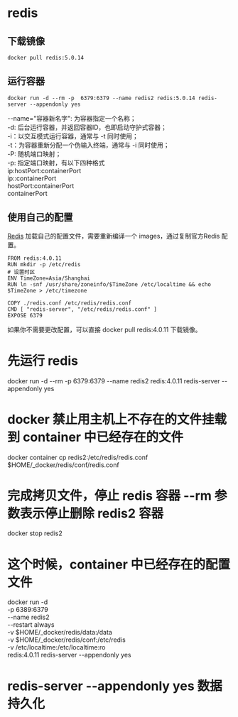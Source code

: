 # redis

## 下载镜像

```shell
docker pull redis:5.0.14
```

## 运行容器

```shell
docker run -d --rm -p  6379:6379 --name redis2 redis:5.0.14 redis-server --appendonly yes
```

--name="容器新名字": 为容器指定一个名称；  
	-d: 后台运行容器，并返回容器ID，也即启动守护式容器；  
	-i：以交互模式运行容器，通常与 -t 同时使用；  
	-t：为容器重新分配一个伪输入终端，通常与 -i 同时使用；  
	-P: 随机端口映射；  
	-p: 指定端口映射，有以下四种格式  
	      ip:hostPort:containerPort  
	      ip::containerPort  
	      hostPort:containerPort  
	      containerPort  

## 使用自己的配置
[Redis](https://hub.docker.com/_/redis/) 加载自己的配置文件，需要重新编译一个 images，通过复制官方Redis 配置。

```shell
FROM redis:4.0.11
RUN mkdir -p /etc/redis
# 设置时区
ENV TimeZone=Asia/Shanghai   
RUN ln -snf /usr/share/zoneinfo/$TimeZone /etc/localtime && echo $TimeZone > /etc/timezone

COPY ./redis.conf /etc/redis/redis.conf
CMD [ "redis-server", "/etc/redis/redis.conf" ]
EXPOSE 6379
```

如果你不需要更改配置，可以直接 docker pull redis:4.0.11 下载镜像。

# 先运行 redis
docker run -d --rm -p  6379:6379 --name redis2 redis:4.0.11 redis-server --appendonly yes
# docker 禁止用主机上不存在的文件挂载到 container 中已经存在的文件
docker container cp redis2:/etc/redis/redis.conf $HOME/_docker/redis/conf/redis.conf
# 完成拷贝文件，停止 redis 容器 --rm 参数表示停止删除 redis2 容器
docker stop redis2
# 这个时候，container 中已经存在的配置文件
docker run -d \
  -p 6389:6379 \
  --name redis2 \
  --restart always \
  -v $HOME/_docker/redis/data:/data \
  -v $HOME/_docker/redis/conf:/etc/redis \
  -v /etc/localtime:/etc/localtime:ro \
  redis:4.0.11 redis-server --appendonly yes
# redis-server --appendonly yes 数据持久化
